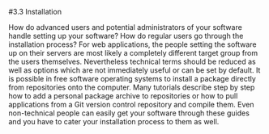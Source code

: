 #3.3 Installation

How do advanced users and potential administrators of your software handle setting up your software? How do regular users go through the installation process? 
For web applications, the people setting the software up on their servers are most likely a completely different target group from the users themselves. Nevertheless technical terms should be reduced as well as options which are not immediately useful or can be set by default. 
It is possible in free software operating systems to install a package directly from repositories onto the computer. Many tutorials describe step by step how to add a personal package archive to repositories or how to pull applications from a Git version control repository and compile them. Even non-technical people can easily get your software through these guides and you have to cater your installation process to them as well. 

